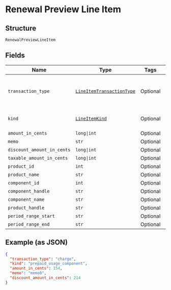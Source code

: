 
# Renewal Preview Line Item

## Structure

`RenewalPreviewLineItem`

## Fields

| Name | Type | Tags | Description |
|  --- | --- | --- | --- |
| `transaction_type` | [`LineItemTransactionType`](../../doc/models/line-item-transaction-type.md) | Optional | A handle for the line item transaction type |
| `kind` | [`LineItemKind`](../../doc/models/line-item-kind.md) | Optional | A handle for the line item kind |
| `amount_in_cents` | `long\|int` | Optional | - |
| `memo` | `str` | Optional | - |
| `discount_amount_in_cents` | `long\|int` | Optional | - |
| `taxable_amount_in_cents` | `long\|int` | Optional | - |
| `product_id` | `int` | Optional | - |
| `product_name` | `str` | Optional | - |
| `component_id` | `int` | Optional | - |
| `component_handle` | `str` | Optional | - |
| `component_name` | `str` | Optional | - |
| `product_handle` | `str` | Optional | - |
| `period_range_start` | `str` | Optional | - |
| `period_range_end` | `str` | Optional | - |

## Example (as JSON)

```json
{
  "transaction_type": "charge",
  "kind": "prepaid_usage_component",
  "amount_in_cents": 154,
  "memo": "memo0",
  "discount_amount_in_cents": 214
}
```

